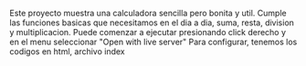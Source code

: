 Este proyecto muestra una calculadora sencilla pero bonita y util.
Cumple las funciones basicas que necesitamos en el dia a dia, suma, resta, division y multiplicacion.
Puede comenzar a ejecutar presionando click derecho y en el menu seleccionar "Open with live server"
Para configurar, tenemos los codigos en html, archivo index